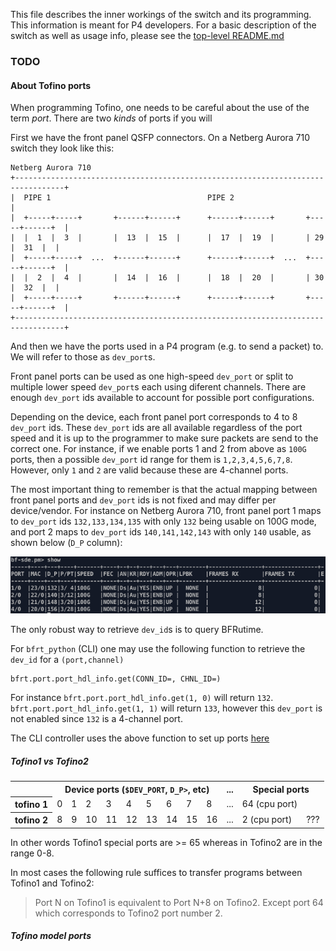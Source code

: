 This file describes the inner workings of the switch and its programming.
This information is meant for P4 developers.
For a basic description of the switch as well as usage info, please see the [top-level README.md](../README.md)

### TODO


#### About Tofino ports

When programming Tofino, one needs to be careful about the use of the term *port*. There are two *kinds* of ports if you will

First we have the front panel QSFP connectors. On a Netberg Aurora 710 switch they look like this:
  ```
  Netberg Aurora 710
  +---------------------------------------------------------------------------------+
  |  PIPE 1                                   PIPE 2                                |
  |  +-----+-----+       +------+------+      +------+------+       +-----+------+  |
  |  |  1  |  3  |       |  13  |  15  |      |  17  |  19  |       | 29  |  31  |  |
  |  +-----+-----+  ...  +------+------+      +------+------+  ...  +-----+------+  |
  |  |  2  |  4  |       |  14  |  16  |      |  18  |  20  |       | 30  |  32  |  |
  |  +-----+-----+       +------+------+      +------+------+       +-----+------+  |
  +---------------------------------------------------------------------------------+
  ```
And then we have the ports used in a P4 program (e.g. to send a packet) to. We will refer to those as `dev_port`s.

Front panel ports can be used as one high-speed `dev_port` or split to multiple lower speed `dev_port`s each using diferent channels. There are enough `dev_port` ids available to account for possible port configurations.

Depending on the device, each front panel port corresponds to 4 to 8 `dev_port` ids. These `dev_port` ids are all available regardless of the port speed and it is up to the programmer to make sure packets are send to the correct one.
For instance, if we enable ports 1 and 2 from above as `100G` ports, then a possible `dev_port` id range for them is `1,2,3,4,5,6,7,8`. However, only `1` and `2` are valid because these are 4-channel ports.

The most important thing to remember is that the actual mapping between front panel ports and `dev_port` ids is not fixed and may differ per device/vendor.
For instance on Netberg Aurora 710, front panel port 1 maps to `dev_port` ids `132,133,134,135` with only `132` being usable on 100G mode, and port 2 maps to `dev_port` ids `140,141,142,143` with only `140` usable, as shown below (`D_P` column):

![ports_up](../assets/ports_up.png)

The only robust way to retrieve `dev_id`s is to query BFRutime.

For `bfrt_python` (CLI) one may use the following function to retrieve the `dev_id` for a `(port,channel)`

```
bfrt.port.port_hdl_info.get(CONN_ID=, CHNL_ID=)
```
For instance `bfrt.port.port_hdl_info.get(1, 0)` will return `132`. `bfrt.port.port_hdl_info.get(1, 1)` will return `133`, however this `dev_port` is not enabled since `132` is a 4-channel port.

The CLI controller uses the above function to set up ports [here](../src/controller/bfrt_cli.py?plain=1#L69)

##### Tofino1 vs Tofino2
<table>
  <tr>
    <th></th>
    <th colspan="9">Device ports (<code>$DEV_PORT</code>, <codE>D_P></code>, etc)</th>
    <th>...</th>
    <th colspan="2">Special ports</th>
  </tr>
  <tr>
    <th>tofino 1</th>
    <td>0</td>
    <td>1</td>
    <td>2</td>
    <td>3</td>
    <td>4</td>
    <td>5</td>
    <td>6</td>
    <td>7</td>
    <td>8</td>
    <td>...</td>
    <td>64 (cpu port)</td>
    <td></td>
  </tr>
  <tr>
    <th>tofino 2</th>
    <td>8</td>
    <td>9</td>
    <td>10</td>
    <td>11</td>
    <td>12</td>
    <td>13</td>
    <td>14</td>
    <td>15</td>
    <td>16</td>
    <td>...</td>
    <td>2 (cpu port)</td>
    <td>???</td>
  </tr>
</table>

In other words Tofino1 special ports are >= 65 whereas in Tofino2 are in the range 0-8.

In most cases the following rule suffices to transfer programs between Tofino1 and Tofino2:

> Port N on Tofino1 is equivalent to Port N+8 on Tofino2.
> Except port 64 which corresponds to Tofino2 port number 2.

##### Tofino model ports